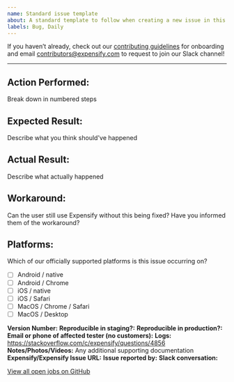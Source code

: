 ```yaml
---
name: Standard issue template
about: A standard template to follow when creating a new issue in this repository
labels: Bug, Daily
---
```


If you haven’t already, check out our [contributing guidelines](https://github.com/Expensify/ReactNativeChat/blob/main/contributingGuides/CONTRIBUTING.md) for onboarding and email contributors@expensify.com to request to join our Slack channel!
___

## Action Performed:
Break down in numbered steps

## Expected Result:
Describe what you think should've happened

## Actual Result:
Describe what actually happened

## Workaround:
Can the user still use Expensify without this being fixed? Have you informed them of the workaround?

## Platforms:
<!---
Check off any platforms that are affected by this issue
--->
Which of our officially supported platforms is this issue occurring on?
- [ ] Android / native
- [ ] Android / Chrome
- [ ] iOS / native
- [ ] iOS / Safari
- [ ] MacOS / Chrome / Safari
- [ ] MacOS / Desktop

**Version Number:**
**Reproducible in staging?:**
**Reproducible in production?:**
**Email or phone of affected tester (no customers):**
**Logs:** https://stackoverflow.com/c/expensify/questions/4856
**Notes/Photos/Videos:** Any additional supporting documentation
**Expensify/Expensify Issue URL:**
**Issue reported by:**
**Slack conversation:**

[View all open jobs on GitHub](https://github.com/Expensify/App/issues?q=is%3Aopen+is%3Aissue+label%3A%22Help+Wanted%22)
